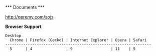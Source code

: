 *** Documents ***

http://qeremy.com/sojs

**Browser Support**

```
Desktop
  Chrome | Firefox (Gecko) | Internet Explorer | Opera | Safari
-----------------------------------------------------------------
  5      | 4               | 9                 | 11    | 5
```
